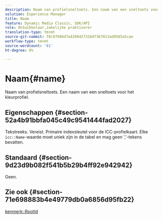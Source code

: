 ```yaml
---
description: Naam van profielsneltoets. Een naam van een sneltoets voor het kleurprofiel.
solution: Experience Manager
title: Naam
feature: Dynamic Media Classic, SDK/API
role: Ontwikkelaar,zakelijke praktiserer
translation-type: tm+mt
source-git-commit: f6c97606d7a4209427316d7367013ad9585a5cae
workflow-type: tm+mt
source-wordcount: '61'
ht-degree: 0%

---
```



# Naam{#name}

Naam van profielsneltoets. Een naam van een sneltoets voor het kleurprofiel.

## Eigenschappen {#section-52a4b91bbfa045c49c9541444fad2027}

Tekstreeks. Vereist. Primaire indexsleutel voor de ICC-profielkaart. Elke `icc::Name`-waarde moet uniek zijn in de tabel en mag geen &#39;,&#39;-tekens bevatten.

## Standaard {#section-9d23d9b082f541b5b29b4ff92e942942}

Geen.

## Zie ook {#section-71e698883b4e49779db0a6856d95fb22}

[kenmerk::RootId](../../../../../ir-api/material-cat/image-rendering-api-ref/c-ir-material-catalog/c-ir-attributes-reference/r-ir-rootid.md#reference-54b42b7125824be593378c1accb70d5a)
